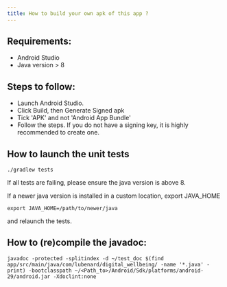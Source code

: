 ```yaml
---
title: How to build your own apk of this app ?
---
```


## Requirements: 
 - Android Studio
 - Java version > 8

## Steps to follow:
 - Launch Android Studio.
 - Click Build, then Generate Signed apk
 - Tick 'APK' and not 'Android App Bundle'
 - Follow the steps. If you do not have a signing key, it is highly recommended to create one.

## How to launch the unit tests

```
./gradlew tests
```

If all tests are failing, please ensure the java version is above 8.

If a newer java version is installed in a custom location, export JAVA_HOME

```
export JAVA_HOME=/path/to/newer/java
```

and relaunch the tests.

## How to (re)compile the javadoc:

```
javadoc -protected -splitindex -d ~/test_doc $(find app/src/main/java/com/lubenard/digital_wellbeing/ -name '*.java' -print) -bootclasspath ~/<Path_to>/Android/Sdk/platforms/android-29/android.jar -Xdoclint:none
```


 
